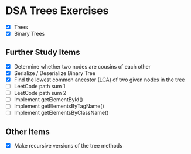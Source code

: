 DSA Trees Exercises
===================

- [x] Trees
- [x] Binary Trees

## Further Study Items

- [x] Determine whether two nodes are cousins of each other
- [x] Serialize / Deserialize Binary Tree
- [x] Find the lowest common ancestor (LCA) of two given nodes in the tree
- [ ] LeetCode path sum 1
- [ ] LeetCode path sum 2
- [ ] Implement getElementById()
- [ ] Implement getElementsByTagName()
- [ ] Implement getElementsByClassName()

## Other Items

- [x] Make recursive versions of the tree methods
